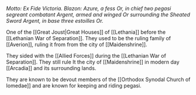 _Motto: Ex Fide Victoria. Blazon: Azure, a fess Or, in chief two pegasi segreant combatant Argent, armed and winged Or surrounding the Sheated Sword Argent, in base three estoilles Or._

One of the [[Great Joust|Great Houses]] of [[Lethania]] before the [[Lethanian War of Separation]]. They used to be the ruling family of [[Averion]], ruling it from from the city of [[Maidenshrine]].

They sided with the [[Allied Forces]] during the [[Lethanian War of Separation]]. They still rule It the city of [[Maidenshrine]] in modern day [[Arcadia]] and its surrounding lands.

They are known to be devout members of the [[Orthodox Synodal Church of Iomedae]] and are known for keeping and riding pegasi.
